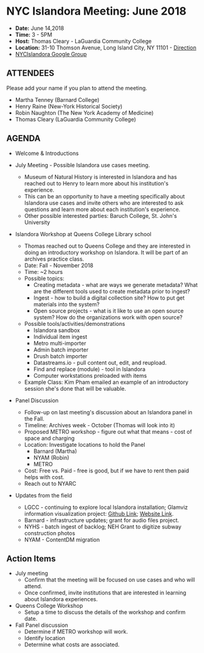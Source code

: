 # NYC Islandora Meeting: June 2018
* **Date:**  June 14,2018
* **Time:** 3 - 5PM
* **Host:** Thomas Cleary - LaGuardia Community College
* **Location:** 31-10 Thomson Avenue, Long Island City, NY 11101 - [Direction](https://library.laguardia.edu/about/directions)
* [NYCIslandora Google Group](https://groups.google.com/forum/#!forum/nycislandora)


## ATTENDEES
Please add your name if you plan to attend the meeting.

* Martha Tenney (Barnard College)
* Henry Raine (New-York Historical Society)
* Robin Naughton (The New York Academy of Medicine)
* Thomas Cleary (LaGuardia Community College)

## AGENDA
* Welcome & Introductions

* July Meeting - Possible Islandora use cases  meeting.
  * Museum of Natural History is interested in Islandora and has reached out to Henry to learn more about his institution's experience.  
  * This can be an opportunity to have a meeting specifically about Islandora use cases and invite others who are interested to ask questions and learn more about each institution's experience.
  * Other possible interested parties: Baruch College, St. John's University


* Islandora Workshop at Queens College Library school
  *  Thomas reached out to Queens College and they are interested in doing an introductory workshop on Islandora. It will be part of an archives practice class.
  * Date: Fall - November 2018
  * Time: ~2 hours
  * Possible topics:
    * Creating metadata - what are ways we generate metadata?  What are the different tools used to create metadata prior to ingest?
    * Ingest - how to build a digital collection site? How to put get materials into the system?
    * Open source projects - what is it like to use an open source system? How do the organizations work with open source?
  * Possible tools/activities/demonstrations
    * Islandora sandbox
    * Individual item ingest
    * Metro multi-importer
    * Admin batch importer
    * Drush batch importer
    * Datastreams.io - pull content out, edit, and reupload.
    * Find and replace (module) - tool in Islandora
    * Computer workstations preloaded with items
  * Example Class: Kim Pham emailed an example of an introductory session she's done that will be valuable.


* Panel Discussion
  * Follow-up on last meeting's discussion about an Islandora panel in the Fall.
  * Timeline: Archives week - October (Thomas will look into it)
  * Proposed METRO workshop -  figure out what that means  - cost of space and charging
  * Location: Investigate locations to hold the Panel
    * Barnard (Martha)
    * NYAM (Robin)
    * METRO
  * Cost: Free vs. Paid - free is good, but if we have to rent then paid helps with cost.
  * Reach out to NYARC

* Updates from the field
  * LGCC - continuing to explore local Islandora installation; Glamviz information visualization project: [Github Link](https://github.com/Tcleary/GlamViz); [Website Link](https://glamviz.commons.gc.cuny.edu/).
  * Barnard - infrastructure updates; grant for audio files project.
  * NYHS - batch ingest of backlog; NEH Grant to digitize subway construction photos
  * NYAM - ContentDM migration

## Action Items
* July meeting
  * Confirm that the meeting will be focused on use cases and who will attend.
  * Once confirmed, invite institutions that are interested in learning about Islandora experiences.
* Queens College Workshop
  * Setup a time to discuss the details of the workshop and confirm date.
* Fall Panel discussion
  * Determine if METRO workshop will work.
  * Identify location
  * Determine what costs are associated.
